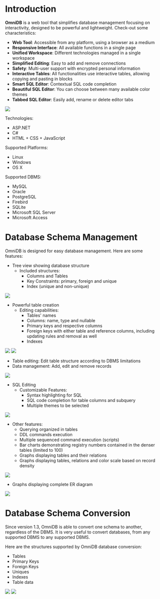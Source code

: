 # Introduction

**OmniDB** is a web tool that simplifies database management focusing on interactivity, designed to be powerful and lightweight. Check-out some characteristics:

- **Web Tool**: Accessible from any platform, using a browser as a medium
- **Responsive Interface**: All available functions in a single page
- **Unified Workspace**: Different technologies managed in a single workspace
- **Simplified Editing**: Easy to add and remove connections
- **Safety**: Multi-user support with encrypted personal information
- **Interactive Tables**: All functionalities use interactive tables, allowing copying and pasting in blocks
- **Smart SQL Editor**: Contextual SQL code completion
- **Beautiful SQL Editor**: You can choose between many available color themes
- **Tabbed SQL Editor**: Easily add, rename or delete editor tabs

![](http://www.omnidb.com.br/images_article/topo.png)

Technologies:

- ASP.NET
- C#
- HTML + CSS + JavaScript

Supported Platforms:

- Linux
- Windows
- OS X

Supported DBMS:

- MySQL
- Oracle
- PostgreSQL
- Firebird
- SQLite
- Microsoft SQL Server
- Microsoft Access

# Database Schema Management

OmniDB is designed for easy database management. Here are some features:

- Tree view showing database structure
  - Included structures:
    - Columns and Tables
    - Key Constraints: primary, foreign and unique
    - Index (unique and non-unique)

![](http://www.omnidb.com.br/images_article/image_6_01.png)

- Powerful table creation
  - Editing capabilities:
    - Tables' names
    - Columns: name, type and nullable
    - Primary keys and respective columns
    - Foreign keys with either table and reference columns, including updating rules and removal as well
    - Indexes

![](http://www.omnidb.com.br/images_article/image_5_05.png)
![](http://www.omnidb.com.br/images_article/image_5_06.png)

- Table editing: Edit table structure according to DBMS limitations
- Data management: Add, edit and remove records

![](http://www.omnidb.com.br/images_article/image_7_04.png)

- SQL Editing
  - Customizable Features:
    - Syntax highlighting for SQL
    - SQL code completion for table columns and subquery
    - Multiple themes to be selected

![](http://www.omnidb.com.br/images_article/image_8_02.png)

- Other features:
  - Querying organized in tables
  - DDL commands execution
  - Multiple sequenced command execution (scripts)
  - Bar charts demonstrating registry numbers contained in the denser tables (limited to 100)
  - Graphs displaying tables and their relations
  - Graphs displaying tables, relations and color scale based on record density

![](http://www.omnidb.com.br/images_article/image_9_06.png)

  - Graphs displaying complete ER diagram

![](http://www.omnidb.com.br/images_article/image_9_09.png)

# Database Schema Conversion

Since version 1.3, OmniDB is able to convert one schema to another, regardless of the DBMS. It is very useful to convert databases, from any supported DBMS to any supported DBMS.

Here are the structures supported by OmniDB database conversion:

- Tables
- Primary Keys
- Foreign Keys
- Uniques
- Indexes
- Table data

![](http://www.omnidb.com.br/images_article/image_10_03.png)
![](http://www.omnidb.com.br/images_article/image_10_06.png)
